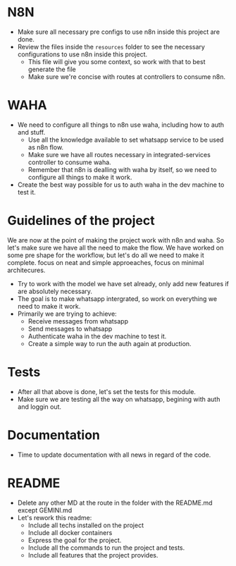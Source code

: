 # N8N
- Make sure all necessary pre configs to use n8n inside this project are done.
- Review the files inside the `resources` folder to see the necessary configurations to use n8n inside this project.
    - This file will give you some context, so work with that to best generate the file
    - Make sure we're concise with routes at controllers to consume n8n.

# WAHA
- We need to configure all things to n8n use waha, including how to auth and stuff.
    - Use all the knowledge available to set whatsapp service to be used as n8n flow.
    - Make sure we have all routes necessary in integrated-services controller to consume waha.
    - Remember that n8n is dealling with waha by itself, so we need to configure all things to make it work.
- Create the best way possible for us to auth waha in the dev machine to test it.

# Guidelines of the project
We are now at the point of making the project work with n8n and waha. So let's make sure we have all the need to make the flow.
We have worked on some pre shape for the workflow, but let's do all we need to make it complete. focus on neat and simple approeaches, focus on minimal architecures.
- Try to work with the model we have set already, only add new features if are absolutely necessary.
- The goal is to make whatsapp intergrated, so work on everything we need to make it work.
- Primarily we are trying to achieve:
    - Receive messages from whatsapp
    - Send messages to whatsapp
    - Authenticate waha in the dev machine to test it.
    - Create a simple way to run the auth again at production.

# Tests
- After all that above is done, let's set the tests for this module.
- Make sure we are testing all the way on whatsapp, begining with auth and loggin out.

# Documentation
- Time to update documentation with all news in regard of the code.

# README
- Delete any other MD at the route in the folder with the README.md except GEMINI.md
- Let's rework this readme:
    - Include all techs installed on the project
    - Include all docker containers
    - Express the goal for the project.
    - Include all the commands to run the project and tests.
    - Include all features that the project provides.